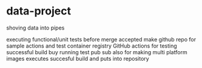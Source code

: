 # data-project
shoving data into pipes

executing functional/unit tests before merge accepted
make github repo for sample actions and test container registry
GitHub actions for testing successful build buy running test pub sub
also for making multi platform images
executes succesful build and puts into repository
